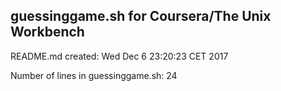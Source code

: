 ## guessinggame.sh for Coursera/The Unix Workbench

README.md created: Wed Dec  6 23:20:23 CET 2017

Number of lines in guessinggame.sh: 24
